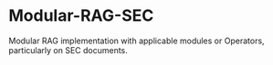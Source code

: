 # Modular-RAG-SEC
Modular RAG implementation with applicable modules or Operators, particularly on SEC documents.
